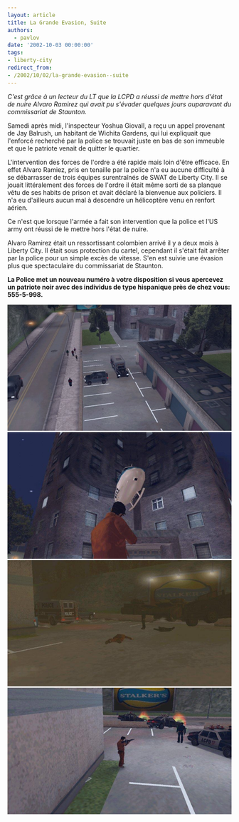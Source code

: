 ```yaml
---
layout: article
title: La Grande Evasion, Suite
authors:
  - pavlov
date: '2002-10-03 00:00:00'
tags:
- liberty-city
redirect_from:
- /2002/10/02/la-grande-evasion--suite
---
```


_C'est grâce à un lecteur du LT que la LCPD a réussi de mettre hors d'état de nuire Alvaro Ramirez qui avait pu s'évader quelques jours auparavant du commissariat de Staunton._

Samedi après midi, l'inspecteur Yoshua Giovall, a reçu un appel provenant de Jay Balrush, un habitant de Wichita Gardens, qui lui expliquait que l'enforcé recherché par la police se trouvait juste en bas de son immeuble et que le patriote venait de quitter le quartier.

L'intervention des forces de l'ordre a été rapide mais loin d'être efficace. En effet Alvaro Ramiez, pris en tenaille par la police n'a eu aucune difficulté à se débarrasser de trois équipes surentraînés de SWAT de Liberty City. Il se jouait littéralement des forces de l'ordre il était même sorti de sa planque vêtu de ses habits de prison et avait déclaré la bienvenue aux policiers. Il n'a eu d'ailleurs aucun mal à descendre un hélicoptère venu en renfort aérien.

Ce n'est que lorsque l'armée a fait son intervention que la police et l'US army ont réussi de le mettre hors l'état de nuire.

Alvaro Ramirez était un ressortissant colombien arrivé il y a deux mois à Liberty City. Il était sous protection du cartel, cependant il s'était fait arrêter par la police pour un simple excès de vitesse. S'en est suivie une évasion plus que spectaculaire du commissariat de Staunton.

**La Police met un nouveau numéro à votre disposition si vous apercevez un patriote noir avec des individus de type hispanique près de chez vous: 555-5-998.**

![](/content/images/v1/user23/pos01.jpg)
![](/content/images/v1/user23/pos02.jpg)
![](/content/images/v1/user23/pos03.jpg)
![](/content/images/v1/user23/pos04.jpg)